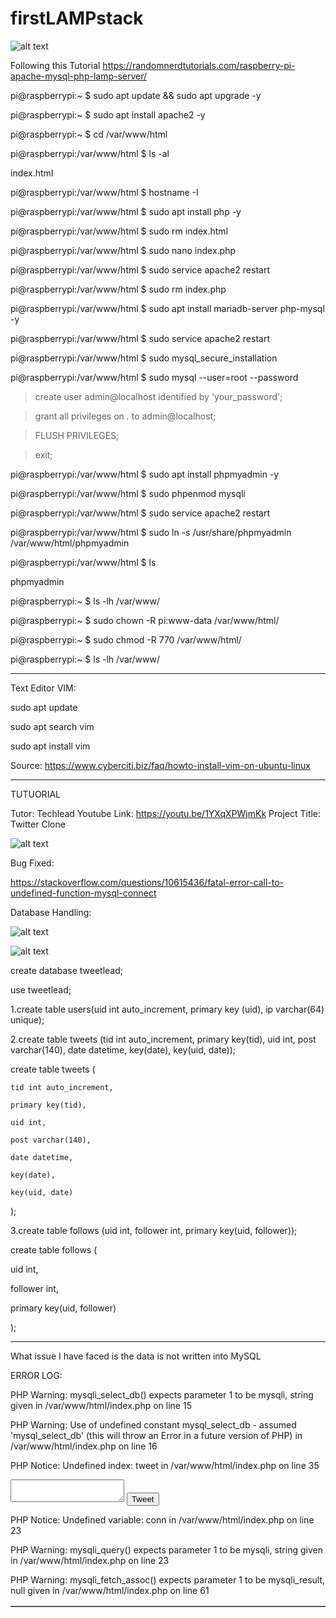 # firstLAMPstack

![alt text](https://cdn-images-1.medium.com/fit/t/1600/480/1*FJTQ53A9dCdcmM9g78aaOg.jpeg)

Following this Tutorial
https://randomnerdtutorials.com/raspberry-pi-apache-mysql-php-lamp-server/

pi@raspberrypi:~ $ sudo apt update && sudo apt upgrade -y

pi@raspberrypi:~ $ sudo apt install apache2 -y

pi@raspberrypi:~ $ cd /var/www/html

pi@raspberrypi:/var/www/html $ ls -al

index.html

pi@raspberrypi:/var/www/html $ hostname -I

pi@raspberrypi:/var/www/html $ sudo apt install php -y

pi@raspberrypi:/var/www/html $ sudo rm index.html

pi@raspberrypi:/var/www/html $ sudo nano index.php

<?php echo "hello world"; ?>

pi@raspberrypi:/var/www/html $ sudo service apache2 restart

pi@raspberrypi:/var/www/html $ sudo rm index.php

pi@raspberrypi:/var/www/html $ sudo apt install mariadb-server php-mysql -y

pi@raspberrypi:/var/www/html $ sudo service apache2 restart

pi@raspberrypi:/var/www/html $ sudo mysql_secure_installation

pi@raspberrypi:/var/www/html $ sudo mysql --user=root --password

> create user admin@localhost identified by 'your_password';

> grant all privileges on *.* to admin@localhost;

> FLUSH PRIVILEGES;

> exit;

pi@raspberrypi:/var/www/html $ sudo apt install phpmyadmin -y

pi@raspberrypi:/var/www/html $ sudo phpenmod mysqli

pi@raspberrypi:/var/www/html $ sudo service apache2 restart

pi@raspberrypi:/var/www/html $ sudo ln -s /usr/share/phpmyadmin /var/www/html/phpmyadmin

pi@raspberrypi:/var/www/html $ ls

phpmyadmin

pi@raspberrypi:~ $ ls -lh /var/www/

pi@raspberrypi:~ $ sudo chown -R pi:www-data /var/www/html/

pi@raspberrypi:~ $ sudo chmod -R 770 /var/www/html/

pi@raspberrypi:~ $ ls -lh /var/www/

________________________________________________________________________________________________________________________________
Text Editor VIM:

sudo apt update

sudo apt search vim

sudo apt install vim

Source: https://www.cyberciti.biz/faq/howto-install-vim-on-ubuntu-linux
__________________________________________________________________________________________________________________________________
TUTUORIAL

Tutor: Techlead
Youtube Link: https://youtu.be/1YXqXPWjmKk
Project Title: Twitter Clone

![alt text](https://encrypted-tbn0.gstatic.com/images?q=tbn:ANd9GcSFk2IbTjU-arbu7owjZF757NDLLINVh6UgvQ&usqp=CAU)

Bug Fixed:

https://stackoverflow.com/questions/10615436/fatal-error-call-to-undefined-function-mysql-connect





Database Handling:

![alt text](https://user-images.githubusercontent.com/58724748/104832745-4c354980-58ce-11eb-8277-a6999efc9962.png)


![alt text](https://user-images.githubusercontent.com/58724748/104832907-e34ed100-58cf-11eb-9ce1-9afefa0e3962.png)


create database tweetlead;

use tweetlead;

1.create table users(uid int auto_increment, primary key (uid), ip varchar(64) unique);

2.create table tweets (tid int auto_increment, primary key(tid), uid int, post varchar(140), date datetime, key(date), key(uid, date));

create table tweets (
    
    tid int auto_increment, 
    
    primary key(tid), 
   
    uid int, 
   
    post varchar(140), 
   
    date datetime, 
   
    key(date), 
    
    key(uid, date)
);

3.create table follows (uid int, follower int, primary key(uid, follower));

create table follows (

   uid int, 
   
   follower int, 
   
   primary key(uid, follower)
   
 );


_______________________________________________________________________________________________________________________________________________________________

What issue I have faced is the data is not written into MySQL


ERROR LOG:

PHP Warning:  mysqli_select_db() expects parameter 1 to be mysqli, string given in /var/www/html/index.php on line 15

PHP Warning:  Use of undefined constant mysql_select_db - assumed 'mysql_select_db' (this will throw an Error in a future version of PHP) in /var/www/html/index.php on line 16

PHP Notice:  Undefined index: tweet in /var/www/html/index.php on line 35

<form action=index.php>

<textarea name=tweet> </textarea>

<input type=submit value="Tweet">

</form>


PHP Notice:  Undefined variable: conn in /var/www/html/index.php on line 23

PHP Warning:  mysqli_query() expects parameter 1 to be mysqli, string given in /var/www/html/index.php on line 23

<table border=1>PHP Warning:  mysqli_fetch_assoc() expects parameter 1 to be mysqli_result, null given in /var/www/html/index.php on line 61



